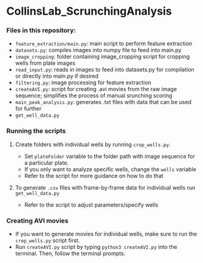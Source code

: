 # CollinsLab_ScrunchingAnalysis

### Files in this repository:
* `feature_extraction/main.py`: main script to perform feature extraction
* `datasets.py`: compiles images into numpy file to feed into main.py
* `image_cropping`: folder containing image_cropping script for cropping wells from plate images
* `read_input.py`: reads in images to feed into datasets.py for compilation or directly into main.py if desired
* `filtering.py`: image processing for feature extraction
* `createAVI.py`: script for creating .avi movies from the raw image sequence; simplifies the process of manual srunching scoring
* `main_peak_analysis.py`: generates .txt files with data that can be used for further
* `get_well_data.py`


### Running the scripts
1. Create folders with individual wells by running `crop_wells.py`. 
   -  Set `plateFolder` variable to the folder path with image sequence for a particular plate.
   -  If you only want to analyze specific wells, change the `wells` variable
   -  Refer to the script for more guidance on how to do that

2. To generate `.csv` files with frame-by-frame data for individual wells run  `get_well_data.py`
   - Refer to the script to adjust parameters/specify wells 



### Creating AVI movies 
- If you want to generate movies for individual wells, make sure to run the `crop_wells.py` script first. 
- Run `createAVI.py` script by typing `python3 createAVI.py` into the terminal. Then, follow the terminal prompts.